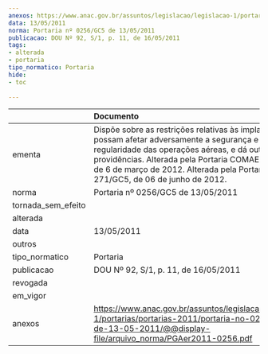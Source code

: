 ```yaml
---
anexos: https://www.anac.gov.br/assuntos/legislacao/legislacao-1/portarias/portarias-2011/portaria-no-0256-gc5-de-13-05-2011/@@display-file/arquivo_norma/PGAer2011-0256.pdf
data: 13/05/2011
norma: Portaria nº 0256/GC5 de 13/05/2011
publicacao: DOU Nº 92, S/1, p. 11, de 16/05/2011
tags:
- alterada
- portaria
tipo_normatico: Portaria
hide: 
- toc 
 
---
```


|                    | Documento                                                                                                                                                                                                                                                                                    |
|:-------------------|:---------------------------------------------------------------------------------------------------------------------------------------------------------------------------------------------------------------------------------------------------------------------------------------------|
| ementa             | Dispõe sobre as restrições relativas às implantações que possam afetar adversamente a segurança e a regularidade das operações aéreas, e dá outras providências. Alterada pela Portaria COMAER 98/GC5, de 6 de março de 2012. Alterada pela Portaria COMAER 271/GC5, de 06 de junho de 2012. |
| norma              | Portaria nº 0256/GC5 de 13/05/2011                                                                                                                                                                                                                                                           |
| tornada_sem_efeito |                                                                                                                                                                                                                                                                                              |
| alterada           |                                                                                                                                                                                                                                                                                              |
| data               | 13/05/2011                                                                                                                                                                                                                                                                                   |
| outros             |                                                                                                                                                                                                                                                                                              |
| tipo_normatico     | Portaria                                                                                                                                                                                                                                                                                     |
| publicacao         | DOU Nº 92, S/1, p. 11, de 16/05/2011                                                                                                                                                                                                                                                         |
| revogada           |                                                                                                                                                                                                                                                                                              |
| em_vigor           |                                                                                                                                                                                                                                                                                              |
| anexos             | https://www.anac.gov.br/assuntos/legislacao/legislacao-1/portarias/portarias-2011/portaria-no-0256-gc5-de-13-05-2011/@@display-file/arquivo_norma/PGAer2011-0256.pdf                                                                                                                         |